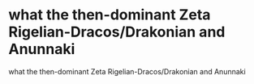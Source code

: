 # what the then-dominant Zeta Rigelian-Dracos/Drakonian and Anunnaki

what the then-dominant Zeta Rigelian-Dracos/Drakonian and Anunnaki